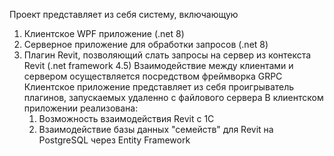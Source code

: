 Проект представляет из себя систему, включающую 
1. Клиентское WPF приложение (.net 8)
2. Серверное приложение для обработки запросов (.net 8)
3. Плагин Revit, позволяющий слать запросы на сервер из контекста Revit (.net framework 4.5)
Взаимодействие между клиентами и сервером осуществляется посредством фреймворка GRPC
Клиентское приложение представляет из себя проигрыватель плагинов, запускаемых удаленно с файлового сервера
В клиентском приложении реализована:
   1. Возможность взаимодействия Revit с 1С
   2. Взаимодействие базы данных "семейств" для Revit на PostgreSQL через Entity Framework
